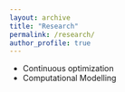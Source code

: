 ```yaml
---
layout: archive
title: "Research"
permalink: /research/
author_profile: true
---
```


* Continuous optimization
* Computational Modelling
